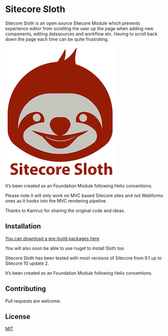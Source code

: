 # Sitecore Sloth

Sitecore Sloth is an open source Sitecore Module which prevents experience editor from scrolling the user up the page when adding new components, editing datasources and workflow etc. Having to scroll back down the page each time can be quite frustrating.

![Sloth Logo](/src/Foundation/Sloth/code/SitecorePackage/sitecore-sloth-logo-small.png)

It’s been created as an Foundation Module following Helix conventions.

Please note it will only work on MVC based Sitecore sites and not Webforms ones as it hooks into the MVC rendering pipeline.

Thanks to Kamruz for sharing the original code and ideas.

## Installation

[You can download a pre-build packages here](https://github.com/fluxdigital/FluxDigital.Extensions/blob/master/src/Foundation/Sloth/code/SitecorePackage/Siteore%20Sloth-1.0.zip)

You will also soon be able to use nuget to install Sloth too

Sitecore Sloth has been tested with most versions of Sitecore from 9.1 up to Sitecore 10 update 2.

It’s been created as an Foundation Module following Helix conventions.

## Contributing

Pull requests are welcome. 

## License

[MIT](https://choosealicense.com/licenses/mit/)
